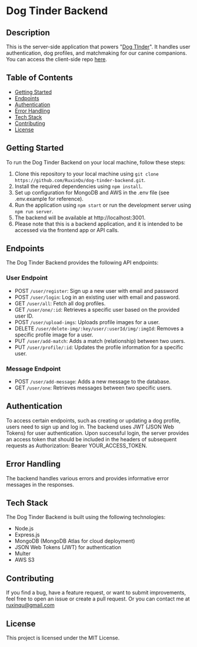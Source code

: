 # Dog Tinder Backend

## Description

This is the server-side application that powers "[Dog TInder](https://dog-tinder-rq.netlify.app)". It handles user authentication, dog profiles, and matchmaking for our canine companions. You can access the client-side repo [here](https://github.com/RuxinQu/dog-tinder).

## Table of Contents

- [Getting Started](#getting-started)
- [Endpoints](#endpoints)
- [Authentication](#authentication)
- [Error Handling](#error-handling)
- [Tech Stack](#tech-stack)
- [Contributing](#contributing)
- [License](#license)

## Getting Started

To run the Dog Tinder Backend on your local machine, follow these steps:

1. Clone this repository to your local machine using `git clone https://github.com/RuxinQu/dog-tinder-backend.git`.
2. Install the required dependencies using `npm install`.
3. Set up configuration for MongoDB and AWS in the .env file (see .env.example for reference).
4. Run the application using `npm start` or run the development server using `npm run server`.
5. The backend will be available at http://localhost:3001.
6. Please note that this is a backend application, and it is intended to be accessed via the frontend app or API calls.

## Endpoints

The Dog Tinder Backend provides the following API endpoints:

### User Endpoint

- POST `/user/register`: Sign up a new user with email and password
- POST `/user/login`: Log in an existing user with email and password.
- GET `/user/all`: Fetch all dog profiles.
- GET `/user/one/:id`: Retrieves a specific user based on the provided user ID.
- POST `/user/upload-imgs`: Uploads profile images for a user.
- DELETE `/user/delete-img/:key/user/:userId/img/:imgId`: Removes a specific profile image for a user.
- PUT `/user/add-match`: Adds a match (relationship) between two users.
- PUT `/user/profile/:id`: Updates the profile information for a specific user.

### Message Endpoint

- POST `/user/add-message`: Adds a new message to the database.
- GET `/user/one`: Retrieves messages between two specific users.

## Authentication

To access certain endpoints, such as creating or updating a dog profile, users need to sign up and log in. The backend uses JWT (JSON Web Tokens) for user authentication. Upon successful login, the server provides an access token that should be included in the headers of subsequent requests as Authorization: Bearer YOUR_ACCESS_TOKEN.

## Error Handling

The backend handles various errors and provides informative error messages in the responses.

## Tech Stack

The Dog Tinder Backend is built using the following technologies:

- Node.js
- Express.js
- MongoDB (MongoDB Atlas for cloud deployment)
- JSON Web Tokens (JWT) for authentication
- Multer
- AWS S3

## Contributing

If you find a bug, have a feature request, or want to submit improvements, feel free to open an issue or create a pull request. Or you can contact me at ruxinqu@gmail.com

## License

This project is licensed under the MIT License.
